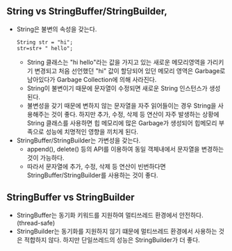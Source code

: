 ## String vs StringBuffer/StringBuilder, 
- String은 불변의 속성을 갖는다.
    ```
    String str = "hi";
    str=str+ " hello";
    ```
    - String 클래스는 "hi hello"라는 값을 가지고 있는 새로운 메모리영역을 가리키기 변경되고 처음 선언했던 "hi" 값이 할당되어 있던 메모리 영역은 Garbage로 남아있다가 Garbage Collection에 의해 사라진다.
    - String이 불변이기 때문에 문자열이 수정되면 새로운 String 인스턴스가 생성된다.
    - 불변성을 갖기 때문에 변하지 않는 문자열을 자주 읽어들이는 경우 String을 사용해주는 것이 좋다. 하지만 추가, 수정, 삭제 등 연산이 자주 발생하는 상황에 String 클래스를 사용하면 힙 메모리에 많은 Garbage가 생성되어 힙메모리 부족으로 성능에 치명적인 영향을 끼치게 된다.
- StringBuffer/StringBuilder는 가변성을 갖는다.
    - append(), delete() 등의 API를 이용하여 동일 객체내에서 문자열을 변경하는 것이 가능하다.
    - 따라서 문자열에 추가, 수정, 삭제 등 연산이 빈번하다면 StringBuffer/StringBuilder를 사용하는 것이 좋다.

## StringBuffer vs StringBuilder
- StringBuffer는 동기화 키워드를 지원하여 멀티쓰레드 환경에서 안전하다.(thread-safe)
- StringBuilder는 동기화를 지원하지 않기 떄문에 멀티쓰레드 환경에서 사용하는 것은 적합하지 않다. 하지만 단일쓰레드의 성능은 StringBuilder가 더 좋다.


